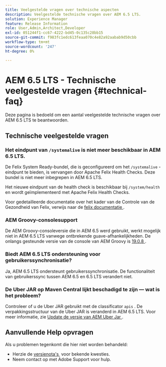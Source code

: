 ```yaml
---
title: Veelgestelde vragen over technische aspecten
description: Veelgestelde technische vragen over AEM 6.5 LTS.
solution: Experience Manager
feature: Release Information
role: User,Admin,Architect,Developer
exl-id: 051244f1-cc67-4222-bd45-0c135c28bb15
source-git-commit: f983fc1edc613feaa070c4e82a92aabab9d50cbb
workflow-type: tm+mt
source-wordcount: '247'
ht-degree: 0%

---
```


# AEM 6.5 LTS - Technische veelgestelde vragen {#technical-faq}

Deze pagina is bedoeld om een aantal veelgestelde technische vragen over AEM 6.5 LTS te beantwoorden.

## Technische veelgestelde vragen

### Het eindpunt van `/systemalive` is niet meer beschikbaar in AEM 6.5 LTS.

De Felix System Ready-bundel, die is geconfigureerd om het `/systemalive` -eindpunt te bieden, is vervangen door Apache Felix Health Checks. Deze bundel is niet meer inbegrepen in AEM 6.5 LTS.

Het nieuwe eindpunt van de health check is beschikbaar bij `/system/health` en wordt geïmplementeerd met Apache Felix Health Checks.

Voor gedetailleerde documentatie over het kader van de Controle van de Gezondheid van Felix, verwijs naar de [&#x200B; felix documentatie &#x200B;](https://github.com/apache/felix-dev/blob/master/healthcheck/README.md).

### AEM Groovy-consolesupport

De AEM Groovy-consoleversie die in AEM 6.5 werd gebruikt, werkt mogelijk niet in AEM 6.5 LTS vanwege ontbrekende guave-afhankelijkheden. De onlangs gesteunde versie van de console van AEM Groovy is [&#x200B; 19.0.8 &#x200B;](https://github.com/orbinson/aem-groovy-console/releases/download/19.0.8/aem-groovy-console-all-19.0.8.zip).

### Biedt AEM 6.5 LTS ondersteuning voor gebruikerssynchronisatie?

Ja, AEM 6.5 LTS ondersteunt gebruikerssynchronisatie. De functionaliteit van gebruikerssync tussen AEM 6.5 en 6.5 LTS verandert niet.

### De Uber JAR op Maven Central lijkt beschadigd te zijn — wat is het probleem?

Controleer of u de Uber JAR gebruikt met de classificator `apis` . De verpakkingsstructuur van de Uber JAR is veranderd in AEM 6.5 LTS. Voor meer informatie, zie [&#x200B; Update de versie van AEM Uber Jar &#x200B;](/help/sites-deploying/upgrading-code-and-customizations.md#update-the-aem-uber-jar-version).

## Aanvullende Help opvragen

Als u problemen tegenkomt die hier niet worden behandeld:
* Herzie de [&#x200B; versienota&#39;s &#x200B;](/help/release-notes/release-notes.md) voor bekende kwesties.
* Neem contact op met Adobe Support voor hulp.
